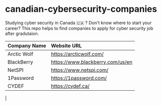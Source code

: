 # canadian-cybersecurity-companies
Studying cyber security in Canada :canada: ? Don't know where to start your career? This repo helps to find companies to apply for cyber security job after gradutaion.

|Company Name|Website URL|
|:-----------|:-----------|
|Arctic Wolf| https://arcticwolf.com/|
| BlackBerry| https://www.blackberry.com/us/en|
| NetSPI    | https://www.netspi.com/|
|1Password  | https://1password.com/|
|CYDEF      | https://cydef.ca/|
|